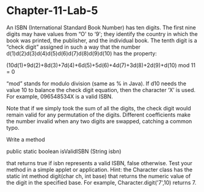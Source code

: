 # Chapter-11-Lab-5


An ISBN (International Standard Book Number) has ten digits. The first
nine digits may have values from “O' to ‘9'; they identify the country in
which the book was printed, the publisher, and the individual book. The
tenth digit is a “check digit” assigned in such a way that the number
d(1)d(2)d(3)d(4)d(5)d(6)d(7)d(8)d(9)d(10) has the property:

(10d(1)+9d(2)+8d(3)+7d(4)+6d(5)+5d(6)+4d(7)+3d(8)+2d(9)+d(10) mod 11 = 0

“mod” stands for modulo division (same as % in Java). If d10 needs the value
10 to balance the check digit equation, then the character ‘X’ is used. For
example, 096548534X is a valid ISBN.

Note that if we simply took the sum of all the digits, the check digit would
remain valid for any permutation of the digits. Different coefficients make
the number invalid when any two digits are swapped, catching a common
typo.

Write a method

public static boolean isValidISBN (String isbn)

that returns true if isbn represents a valid ISBN, false otherwise. Test
your method in a simple applet or application. Hint: the Character class
has the static int method digit(char ch, int base) that returns the
numeric value of the digit in the specified base. For example,
Character.digit('7',10) returns 7. 
